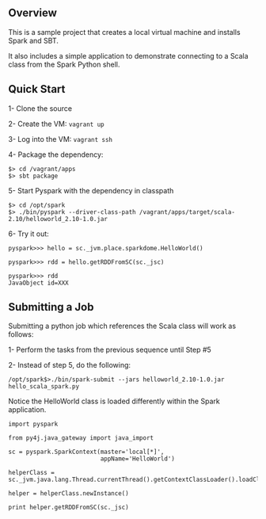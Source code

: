 ## Overview

This is a sample project that creates a local virtual machine and installs Spark and SBT.

It also includes a simple application to demonstrate connecting to a Scala class from the Spark Python shell.

## Quick Start

1- Clone the source

2- Create the VM: ```vagrant up```

3- Log into the VM: ```vagrant ssh```

4- Package the dependency:

```
$> cd /vagrant/apps
$> sbt package
```

5- Start Pyspark with the dependency in classpath

```
$> cd /opt/spark
$> ./bin/pyspark --driver-class-path /vagrant/apps/target/scala-2.10/helloworld_2.10-1.0.jar
```

6- Try it out:

```
pyspark>>> hello = sc._jvm.place.sparkdome.HelloWorld()

pyspark>>> rdd = hello.getRDDFromSC(sc._jsc)

pyspark>>> rdd
JavaObject id=XXX
```

## Submitting a Job

Submitting a python job which references the Scala class will work as follows:

1- Perform the tasks from the previous sequence until Step #5

2- Instead of step 5, do the following:

```
/opt/spark$>./bin/spark-submit --jars helloworld_2.10-1.0.jar hello_scala_spark.py
```

Notice the HelloWorld class is loaded differently within the Spark application.

```
import pyspark

from py4j.java_gateway import java_import

sc = pyspark.SparkContext(master='local[*]',
                          appName='HelloWorld')

helperClass = sc._jvm.java.lang.Thread.currentThread().getContextClassLoader().loadClass("place.sparkdome.HelloWorld")

helper = helperClass.newInstance()

print helper.getRDDFromSC(sc._jsc)
```

